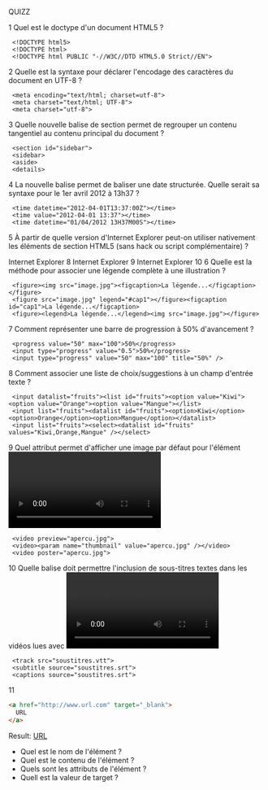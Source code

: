 QUIZZ

1
Quel est le doctype d'un document HTML5 ?
```
 <!DOCTYPE html5>
 <!DOCTYPE html>
 <!DOCTYPE html PUBLIC "-//W3C//DTD HTML5.0 Strict//EN">
 ```
2
Quelle est la syntaxe pour déclarer l'encodage des caractères du document en UTF-8 ?
```
 <meta encoding="text/html; charset=utf-8">
 <meta charset="text/html; UTF-8">
 <meta charset="utf-8">
 ```
3
Quelle nouvelle balise de section permet de regrouper un contenu tangentiel au contenu principal du document ?
```
 <section id="sidebar">
 <sidebar>
 <aside>
 <details>
 ```
4
La nouvelle balise <time> permet de baliser une date structurée. Quelle serait sa syntaxe pour le 1er avril 2012 à 13h37 ?
```
 <time datetime="2012-04-01T13:37:00Z"></time>
 <time value="2012-04-01 13:37"></time>
 <time datetime="01/04/2012 13H37M00S"></time>
 ```
5
À partir de quelle version d'Internet Explorer peut-on utiliser nativement les éléments de section HTML5 (sans hack ou script complémentaire) ?

 Internet Explorer 8
 Internet Explorer 9
 Internet Explorer 10
6
Quelle est la méthode pour associer une légende complète à une illustration ?
```
 <figure><img src="image.jpg"><figcaption>La légende...</figcaption></figure>
 <figure src="image.jpg" legend="#cap1"></figure><figcaption id="cap1">La légende...</figcaption>
 <figure><legend>La légende...</legend><img src="image.jpg"></figure>
 ```
7
Comment représenter une barre de progression à 50% d'avancement ?
```
 <progress value="50" max="100">50%</progress>
 <input type="progress" value="0.5">50%</progress>
 <input type="progress" value="50" max="100" title="50%" />
 ```
8
Comment associer une liste de choix/suggestions à un champ d'entrée texte ?
```
 <input datalist="fruits"><list id="fruits"><option value="Kiwi"><option value="Orange"><option value="Mangue"></list>
 <input list="fruits"><datalist id="fruits"><option>Kiwi</option><option>Orange</option><option>Mangue</option></datalist>
 <input list="fruits"><select><datalist id="fruits" values="Kiwi,Orange,Mangue" /></select>
 ```
9
Quel attribut permet d'afficher une image par défaut pour l'élément <video> ?
```
 <video preview="apercu.jpg">
 <video><param name="thumbnail" value="apercu.jpg" /></video>
 <video poster="apercu.jpg">
 ```
10
Quelle balise doit permettre l'inclusion de sous-titres textes dans les vidéos lues avec <video> ?
```
 <track src="soustitres.vtt">
 <subtitle source="soustitres.srt">
 <captions source="soustitres.srt">
```

11 

```html
<a href="http://www.url.com" target="_blank">
  URL
</a>
```

Result: [URL](http://www.url.com)

- Quel est le nom de l'élément ?
- Quel est le contenu de l'élément ?
- Quels sont les attributs de l'élément ?
- Quell est la valeur de target ?

